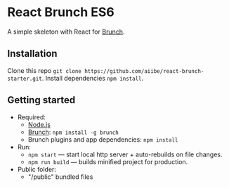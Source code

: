 # React Brunch ES6

A simple skeleton with React for [Brunch](http://brunch.io).

## Installation

Clone this repo `git clone https://github.com/aiibe/react-brunch-starter.git`.
Install dependencies `npm install`.

## Getting started

* Required:
    * [Node.js](http://nodejs.org)
    * [Brunch](http://brunch.io): `npm install -g brunch`
    * Brunch plugins and app dependencies: `npm install`
* Run:
    * `npm start` — start local http server + auto-rebuilds on file changes.
    * `npm run build` — builds minified project for production.
* Public folder:
	 * "/public" bundled files
